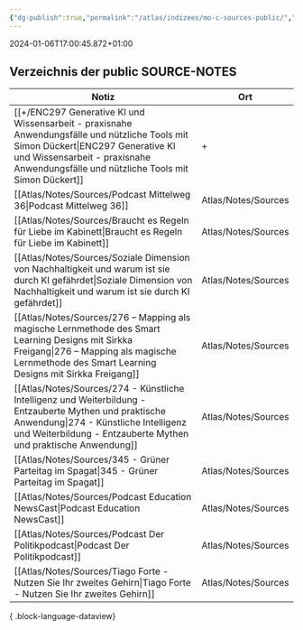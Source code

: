```yaml
---
{"dg-publish":true,"permalink":"/atlas/indizees/mo-c-sources-public/","tags":["class/index"],"noteIcon":""}
---
```


 2024-01-06T17:00:45.872+01:00
 
## Verzeichnis der public SOURCE-NOTES 

| Notiz                                                                                                                                                                                                                         | Ort                 |
| ----------------------------------------------------------------------------------------------------------------------------------------------------------------------------------------------------------------------------- | ------------------- |
| [[+/ENC297 Generative KI und Wissensarbeit - praxisnahe Anwendungsfälle und nützliche Tools mit Simon Dückert\|ENC297 Generative KI und Wissensarbeit - praxisnahe Anwendungsfälle und nützliche Tools mit Simon Dückert]] | +                   |
| [[Atlas/Notes/Sources/Podcast Mittelweg 36\|Podcast Mittelweg 36]]                                                                                                                                                         | Atlas/Notes/Sources |
| [[Atlas/Notes/Sources/Braucht es Regeln für Liebe im Kabinett\|Braucht es Regeln für Liebe im Kabinett]]                                                                                                                   | Atlas/Notes/Sources |
| [[Atlas/Notes/Sources/Soziale Dimension von Nachhaltigkeit und warum ist sie durch KI gefährdet\|Soziale Dimension von Nachhaltigkeit und warum ist sie durch KI gefährdet]]                                               | Atlas/Notes/Sources |
| [[Atlas/Notes/Sources/276 – Mapping als magische Lernmethode des Smart Learning Designs mit Sirkka Freigang\|276 – Mapping als magische Lernmethode des Smart Learning Designs mit Sirkka Freigang]]                       | Atlas/Notes/Sources |
| [[Atlas/Notes/Sources/274 - Künstliche Intelligenz und Weiterbildung - Entzauberte Mythen und praktische Anwendung\|274 - Künstliche Intelligenz und Weiterbildung - Entzauberte Mythen und praktische Anwendung]]         | Atlas/Notes/Sources |
| [[Atlas/Notes/Sources/345 - Grüner Parteitag im Spagat\|345 - Grüner Parteitag im Spagat]]                                                                                                                                 | Atlas/Notes/Sources |
| [[Atlas/Notes/Sources/Podcast Education NewsCast\|Podcast Education NewsCast]]                                                                                                                                             | Atlas/Notes/Sources |
| [[Atlas/Notes/Sources/Podcast Der Politikpodcast\|Podcast Der Politikpodcast]]                                                                                                                                             | Atlas/Notes/Sources |
| [[Atlas/Notes/Sources/Tiago Forte - Nutzen Sie Ihr zweites Gehirn\|Tiago Forte - Nutzen Sie Ihr zweites Gehirn]]                                                                                                           | Atlas/Notes/Sources |

{ .block-language-dataview}






